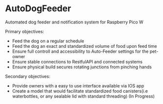 # AutoDogFeeder
Automated dog feeder and notification system for Raspberry Pico W

Primary objectives: 
- Feed the dog on a regular schedule
- Feed the dog an exact and standardized volume of food upon feed time
- Ensure full controll and accessibility to Auto-Feeder settings for the pet-owner
- Ensure stable connections to RestfulAPI and connected systems
- Ensure physical build secures rotating junctions from pinching hands

Secondary objectives:
- Provide owners with a easy to use interface available via IOS app
- Create a model that would facilitate standardized food canisters(i.e waterbottles, or any sealable lid with standard threading) (In Progress)



